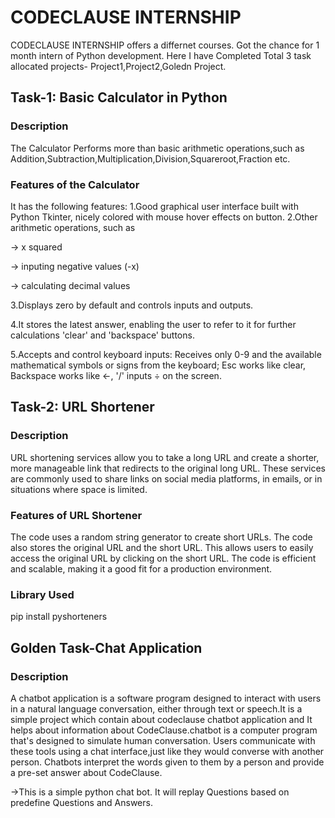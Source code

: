 # CODECLAUSE INTERNSHIP
CODECLAUSE INTERNSHIP offers a differnet courses. Got the chance for 1 month intern of Python development. Here I have Completed Total 3 task allocated projects- Project1,Project2,Goledn Project.
## Task-1: Basic Calculator in Python
### Description
The Calculator Performs more than basic arithmetic operations,such as Addition,Subtraction,Multiplication,Division,Squareroot,Fraction etc.
### Features of the Calculator
It has the following features:
1.Good graphical user interface built with Python Tkinter, nicely colored with mouse hover effects on button.
2.Other arithmetic operations, such as

-> x squared

-> inputing negative values (-x)

-> calculating decimal values

3.Displays zero by default and controls inputs and outputs. 

4.It stores the latest answer, enabling the user to refer to it for further calculations
'clear' and 'backspace' buttons.

5.Accepts and control keyboard inputs:
Receives only 0-9 and the available mathematical symbols or signs from the keyboard; Esc works like clear, Backspace works like ←, '/' inputs ÷ on the screen.

## Task-2: URL Shortener
### Description
URL shortening services allow you to take a long URL and create a shorter, more manageable link that redirects to the original long URL. 
These services are commonly used to share links on social media platforms, in emails, or in situations where space is limited.
### Features of URL Shortener
The code uses a random string generator to create short URLs. The code also stores the original URL and the short URL. This allows users to easily access the original URL by clicking on the short URL. 
The code is efficient and scalable, making it a good fit for a production environment.
### Library Used
pip install pyshorteners

## Golden Task-Chat Application
### Description
A chatbot application is a software program designed to interact with users in a natural language conversation, either through text or speech.It is a simple project which contain about codeclause chatbot application and It helps about information about CodeClause.chatbot is a computer program that's designed to simulate human conversation. Users communicate with these tools using a chat interface,just like they would converse with another person. Chatbots interpret the words given to them by a person and provide a pre-set answer about CodeClause.

->This is a simple python chat bot. It will replay Questions based on predefine Questions and Answers.
